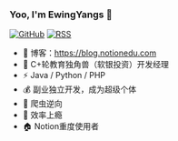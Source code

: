 ### Yoo, I'm EwingYangs 👋

[![GitHub](https://img.shields.io/badge/dynamic/json?logo=github&label=GitHub&labelColor=495867&color=495867&query=%24.data.totalSubs&url=https%3A%2F%2Fapi.spencerwoo.com%2Fsubstats%2F%3Fsource%3Dgithub%26queryKey%3Dhayschan&style=flat-square)](https://github.com/hayschan)
[![RSS](https://img.shields.io/badge/dynamic/json?logo=rss&logoColor=white&label=RSS&labelColor=95B8D1&color=95B8D1&query=%24.data.totalSubs&url=https%3A%2F%2Fapi.spencerwoo.com%2Fsubstats%2F%3Fsource%3Dfeedly%257Cinoreader%257CfeedsPub%26queryKey%3Dhttps://haysc.tech/feed.xml&style=flat-square)](https://haysc.tech/)

- 👏 博客：https://blog.notionedu.com
- 🦄 C+轮教育独角兽（软银投资）开发经理
- ⚡ Java / Python / PHP
- 💰 副业独立开发，成为超级个体
- 🤖️ 爬虫逆向
- 🚀 效率上瘾
- 🏠 Notion重度使用者

